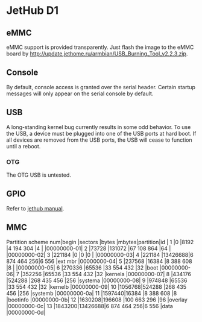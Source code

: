 # JetHub D1
## eMMC

eMMC support is provided transparently. Just flash the image to the eMMC board by http://update.jethome.ru/armbian/USB_Burning_Tool_v2.2.3.zip.

## Console

By default, console access is granted over the serial header. Certain startup messages will only appear on the serial console by default. 

## USB

A long-standing kernel bug currently results in some odd behavior. To use the USB, a device must be plugged into one of the USB ports at hard boot. If all devices are removed from the USB ports, the USB will cease to function until a reboot.

### OTG

The OTG USB is untested.

## GPIO

Refer to [jethub manual](https://).


## MMC
Partition scheme
num|begin  |sectors |bytes        |mbytes|partition|id         |
1  |0      |8192    |4 194 304    |4     |         |00000000-01|
2  |73728  |131072  |67 108 864   |64    |         |00000000-02|
3  |221184 |0       |0            |0     |         |00000000-03|
4  |221184 |13426688|6 874 464 256|6 556 |ext mbr  |00000000-04|
5  |237568 |16384   |8 388 608    |8     |         |00000000-05|
6  |270336 |65536   |33 554 432   |32    |boot     |00000000-06|
7  |352256 |65536   |33 554 432   |32    |kernela  |00000000-07|
8  |434176 |524288  |268 435 456  |256   |systema  |00000000-08|
9  |974848 |65536   |33 554 432   |32    |kernelb  |00000000-09|
10 |1056768|524288  |268 435 456  |256   |systemb  |00000000-0a|
11 |1597440|16384   |8 388 608    |8     |bootinfo |00000000-0b|
12 |1630208|196608  |100 663 296  |96    |overlay  |00000000-0c|
13 |1843200|13426688|6 874 464 256|6 556 |data     |00000000-0d|
